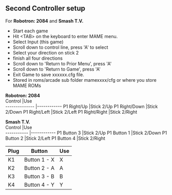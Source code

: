 ## **Second Controller setup**
For **Robotron: 2084** and **Smash T.V.**

- Start each game 
- Hit \<TAB> on the keyboard to enter MAME menu.  
- Select Input (this game)  
- Scroll down to control line, press 'A' to select 
- Select your direction on stick 2 
- finish all four directions 
- Scroll down to 'Return to Prior Menu', press 'A' 
- Scroll down to 'Return to Game', press 'A' 
- Exit Game to save xxxxxx.cfg file. 
- Stored in roms/arcade sub folder mamexxxx/cfg or where you store MAME ROMs<br/>

**Robotron: 2084**  
Control        |Use       
-------------- |------------ 
P1 Right/Up    |Stick 2/Up 
P1 Right/Down  |Stick 2/Down 
P1 Right/Left  |Stick 2/Left 
P1 Right/Right |Stick 2/Right <br/>

**Smash T.V.**  
Control     |Use       
----------- |------------ 
P1 Button 3 |Stick 2/Up 
P1 Button 1 |Stick 2/Down 
P1 Button 2 |Stick 2/Left 
P1 Button 4 |Stick 2/Right <br/>




Plug |Button       |Use 
---- |------------ |----
K1   |Button 1 - X |X
K2   |Button 2 - A |A
K3   |Button 3 - B |B
K4   |Button 4 - Y |Y <br/>





